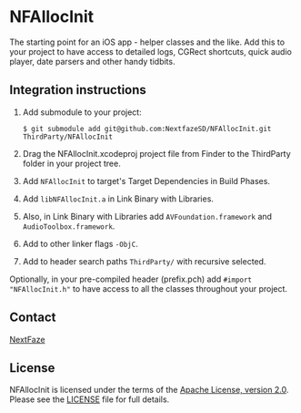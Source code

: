# NFAllocInit

The starting point for an iOS app - helper classes and the like. Add this to your project to have access to detailed logs, CGRect shortcuts, quick audio player, date parsers and other handy tidbits.

## Integration instructions

1. Add submodule to your project:

    `$ git submodule add git@github.com:NextfazeSD/NFAllocInit.git ThirdParty/NFAllocInit`
    
2. Drag the NFAllocInit.xcodeproj project file from Finder to the ThirdParty folder in your project tree.
3. Add `NFAllocInit` to target's Target Dependencies in Build Phases. 
4. Add `libNFAllocInit.a` in Link Binary with Libraries.
5. Also, in Link Binary with Libraries add `AVFoundation.framework` and `AudioToolbox.framework`.
6. Add to other linker flags `-ObjC`.
7. Add to header search paths `ThirdParty/` with recursive selected.

Optionally, in your pre-compiled header (prefix.pch) add `#import "NFAllocInit.h"` to have access to all the classes throughout your project.


## Contact

[NextFaze](http://nextfaze.com)

## License

NFAllocInit is licensed under the terms of the [Apache License, version 2.0](http://www.apache.org/licenses/LICENSE-2.0.html). Please see the [LICENSE](https://github.com/NextfazeSD/NFAllocInit/blob/master/LICENSE) file for full details.

